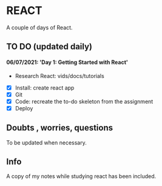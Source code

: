 # REACT
A couple of days of React.

## TO DO (updated daily)
#### 06/07/2021: 'Day 1: Getting Started with React'
- Research React: vids/docs/tutorials
- [x] Install: create react app
- [x] Git
- [x] Code: recreate the to-do skeleton from the assignment
- [x] Deploy

## Doubts , worries, questions
To be updated when necessary.

## Info
A copy of my notes while studying react has been included.
